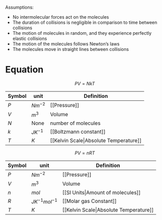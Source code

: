 Assumptions:
- No intermolecular forces act on the molecules
- The duration of collisions is negligible in comparison to time between collisions
- The motion of molecules in random, and they experience perfectly elastic collisions
- The motion of the molecules follows Newton’s laws
- The molecules move in straight lines between collisions

# Equation
$$PV=NkT$$

| Symbol | unit      | Definition                             |
| ------ | --------- | -------------------------------------- |
| $P$    | $Nm^{-2}$ | [[Pressure]]                           |
| $V$    | $m^3$     | Volume                                 |
| $N$    | None      | number of molecules                    |
| $k$    | $JK^{-1}$ | [[Boltzmann constant]]                 |
| $T$    | $K$       | [[Kelvin Scale\|Absolute Temperature]] |

$$PV=nRT$$

| Symbol | unit              | Definition                             |
| ------ | ----------------- | -------------------------------------- |
| $P$    | $Nm^{-2}$         | [[Pressure]]                           |
| $V$    | $m^3$             | Volume                                 |
| $n$    | $mol$             | [[SI Units\|Amount of molecules]]      |
| $R$    | $JK^{-1}mol^{-1}$ | [[Molar gas Constant]]                 |
| $T$    | $K$               | [[Kelvin Scale\|Absolute Temperature]] |
